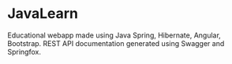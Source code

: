 # JavaLearn
Educational webapp made using Java Spring, Hibernate, Angular, Bootstrap.
REST API documentation generated using Swagger and Springfox.

